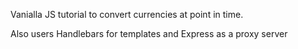 Vanialla JS tutorial to convert currencies at point in time.

Also users Handlebars for templates and Express as a proxy server